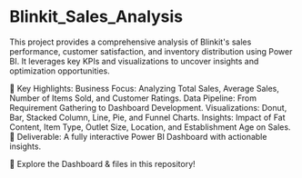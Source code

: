 # Blinkit_Sales_Analysis
This project provides a comprehensive analysis of Blinkit's sales performance, customer satisfaction, and inventory distribution using Power BI. It leverages key KPIs and visualizations to uncover insights and optimization opportunities.

🚀 Key Highlights:
Business Focus: Analyzing Total Sales, Average Sales, Number of Items Sold, and Customer Ratings.
Data Pipeline: From Requirement Gathering to Dashboard Development.
Visualizations: Donut, Bar, Stacked Column, Line, Pie, and Funnel Charts.
Insights: Impact of Fat Content, Item Type, Outlet Size, Location, and Establishment Age on Sales.
📌 Deliverable: A fully interactive Power BI Dashboard with actionable insights.

🔗 Explore the Dashboard & files in this repository!
